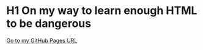 # H1 On my way to learn enough HTML to be dangerous

[Go to my GitHub Pages URL](https://ridderfrederieke.github.io/sample_website/)
